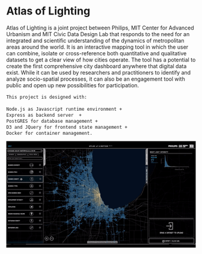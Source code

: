 # Atlas of Lighting

Atlas of Lighting is a joint project between Philips, MIT Center for Advanced Urbanism and MIT Civic Data Design Lab that responds to the need for an integrated and scientific understanding of the dynamics of metropolitan areas around the world. It is an interactive mapping tool in which the user can combine, isolate or cross-reference both quantitative and qualitative datasets to get a clear view of how cities operate. The tool has a potential to create the first comprehensive city dashboard anywhere that digital data exist. While it can be used by researchers and practitioners to identify and analyze socio-spatial processes, it can also be an engagement tool with public and open up new possibilities for participation. 

    This project is designed with: 

    Node.js as Javascript runtime environment +
    Express as backend server  +
    PostGRES for database management +
    D3 and JQuery for frontend state management +
    Docker for container management.


<p align="center"><img src="https://github.com/egeozin/atlas-lighting/blob/master/images/atlas_interaction.gif"/></p>
